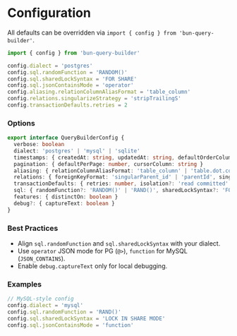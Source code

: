 # Configuration

All defaults can be overridden via `import { config } from 'bun-query-builder'`.

```ts
import { config } from 'bun-query-builder'

config.dialect = 'postgres'
config.sql.randomFunction = 'RANDOM()'
config.sql.sharedLockSyntax = 'FOR SHARE'
config.sql.jsonContainsMode = 'operator'
config.aliasing.relationColumnAliasFormat = 'table_column'
config.relations.singularizeStrategy = 'stripTrailingS'
config.transactionDefaults.retries = 2
```

### Options

```ts
export interface QueryBuilderConfig {
  verbose: boolean
  dialect: 'postgres' | 'mysql' | 'sqlite'
  timestamps: { createdAt: string, updatedAt: string, defaultOrderColumn: string }
  pagination: { defaultPerPage: number, cursorColumn: string }
  aliasing: { relationColumnAliasFormat: 'table_column' | 'table.dot.column' | 'camelCase' }
  relations: { foreignKeyFormat: 'singularParent_id' | 'parentId', singularizeStrategy?: 'stripTrailingS' | 'none' }
  transactionDefaults: { retries: number, isolation?: 'read committed' | 'repeatable read' | 'serializable', sqlStates: string[], backoff: { baseMs: number, factor: number, maxMs: number, jitter: boolean } }
  sql: { randomFunction?: 'RANDOM()' | 'RAND()', sharedLockSyntax?: 'FOR SHARE' | 'LOCK IN SHARE MODE', jsonContainsMode?: 'operator' | 'function' }
  features: { distinctOn: boolean }
  debug?: { captureText: boolean }
}
```

### Best Practices

- Align `sql.randomFunction` and `sql.sharedLockSyntax` with your dialect.
- Use `operator` JSON mode for PG (`@>`), `function` for MySQL (`JSON_CONTAINS`).
- Enable `debug.captureText` only for local debugging.

### Examples

```ts
// MySQL-style config
config.dialect = 'mysql'
config.sql.randomFunction = 'RAND()'
config.sql.sharedLockSyntax = 'LOCK IN SHARE MODE'
config.sql.jsonContainsMode = 'function'
```
